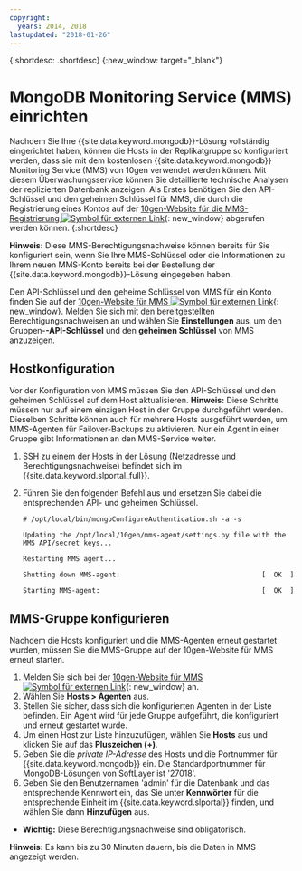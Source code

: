 ```yaml
---
copyright:
  years: 2014, 2018
lastupdated: "2018-01-26"
---
```


{:shortdesc: .shortdesc}
{:new_window: target="_blank"}


# MongoDB Monitoring Service (MMS) einrichten

Nachdem Sie Ihre {{site.data.keyword.mongodb}}-Lösung vollständig eingerichtet haben, können die Hosts in der Replikatgruppe so konfiguriert werden, dass sie mit dem kostenlosen {{site.data.keyword.mongodb}} Monitoring Service (MMS) von 10gen verwendet werden können. Mit diesem Überwachungsservice können Sie detaillierte technische Analysen der replizierten Datenbank anzeigen. Als Erstes benötigen Sie den API-Schlüssel und den geheimen Schlüssel für MMS, die durch die Registrierung eines Kontos auf der [10gen-Website für die MMS-Registrierung ![Symbol für externen Link](../../icons/launch-glyph.svg "Symbol für externen Link")](http://www.10gen.com/mongodb-monitoring-service){: new_window} abgerufen werden können.
{:shortdesc}

**Hinweis:** Diese MMS-Berechtigungsnachweise können bereits für Sie konfiguriert sein, wenn Sie Ihre MMS-Schlüssel oder die Informationen zu Ihrem neuen MMS-Konto bereits bei der Bestellung der {{site.data.keyword.mongodb}}-Lösung eingegeben haben.

Den API-Schlüssel und den geheime Schlüssel von MMS für ein Konto finden Sie auf der [10gen-Website für MMS ![Symbol für externen Link](../../icons/launch-glyph.svg "Symbol für externen Link")](http://mms.10gen.com/){: new_window}. Melden Sie sich mit den bereitgestellten Berechtigungsnachweisen an und wählen Sie **Einstellungen** aus, um den Gruppen-**-API-Schlüssel** und den **geheimen Schlüssel** von MMS anzuzeigen.

## Hostkonfiguration

Vor der Konfiguration von MMS müssen Sie den API-Schlüssel und den geheimen Schlüssel auf dem Host aktualisieren. **Hinweis:** Diese Schritte müssen nur auf einem einzigen Host in der Gruppe durchgeführt werden. Dieselben Schritte können auch für mehrere Hosts ausgeführt werden, um MMS-Agenten für Failover-Backups zu aktivieren. Nur ein Agent in einer Gruppe gibt Informationen an den MMS-Service weiter.

1. SSH zu einem der Hosts in der Lösung (Netzadresse und Berechtigungsnachweise) befindet sich im {{site.data.keyword.slportal_full}}.
2. Führen Sie den folgenden Befehl aus und ersetzen Sie dabei die entsprechenden API- und geheimen Schlüssel.

    `# /opt/local/bin/mongoConfigureAuthentication.sh -a -s`

    `Updating the /opt/local/10gen/mms-agent/settings.py file with the`
    `MMS API/secret keys...`

    `Restarting MMS agent...`

    `Shutting down MMS-agent:                                   [  OK  ]`

    `Starting MMS-agent:                                        [  OK  ]`


## MMS-Gruppe konfigurieren

Nachdem die Hosts konfiguriert und die MMS-Agenten erneut gestartet wurden, müssen Sie die MMS-Gruppe auf der 10gen-Website für MMS erneut starten.

1. Melden Sie sich bei der [10gen-Website für MMS ![Symbol für externen Link](../../icons/launch-glyph.svg "Symbol für externen Link")](http://mms.10gen.com/){: new_window} an.
2. Wählen Sie **Hosts > Agenten** aus.
3. Stellen Sie sicher, dass sich die konfigurierten Agenten in der Liste befinden. Ein Agent wird für jede Gruppe aufgeführt, die konfiguriert und erneut gestartet wurde.
4. Um einen Host zur Liste hinzuzufügen, wählen Sie **Hosts** aus und klicken Sie auf das **Pluszeichen (+)**.
5. Geben Sie die *private IP-Adresse* des Hosts und die Portnummer für {{site.data.keyword.mongodb}} ein. Die Standardportnummer für MongoDB-Lösungen von SoftLayer ist '27018'.
6. Geben Sie den Benutzernamen 'admin' für die Datenbank und das entsprechende Kennwort ein, das Sie unter **Kennwörter** für die entsprechende Einheit im {{site.data.keyword.slportal}} finden, und wählen Sie dann **Hinzufügen** aus.
  * **Wichtig:** Diese Berechtigungsnachweise sind obligatorisch.

**Hinweis:** Es kann bis zu 30 Minuten dauern, bis die Daten in MMS angezeigt werden.
